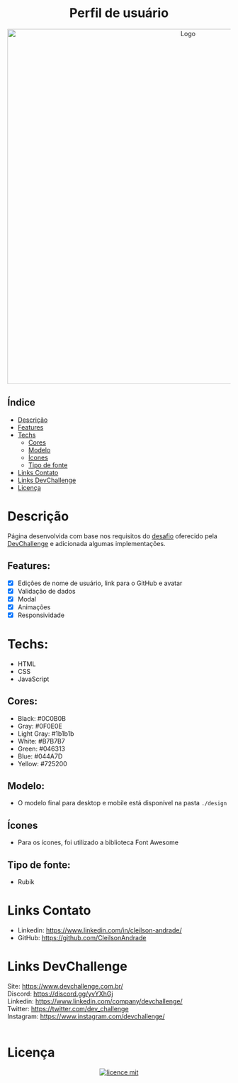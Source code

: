 <div align="center">
  <h1>Perfil de usuário</h1>
  <img src="./design/gifx.gif" alt="Logo" width="800">
</div>

## Índice

* [Descrição](#descrição)
* [Features](#features) 
* [Techs](#techs) 
  * [Cores](#cores)
  * [Modelo](#modelo)
  * [Ícones](#ícones)
  * [Tipo de fonte](#tipo-de-fonte)
* [Links Contato](#links)
* [Links DevChallenge](#links-devchallenge)
* [Licença](#licença)

# Descrição
Página desenvolvida com base nos requisitos do <a href="https://github.com/devchallenge-io/profile-component">desafio</a> oferecido pela <a href="https://devchallenge.now.sh/">DevChallenge</a> e adicionada algumas implementações.

## Features:
- [x] Edições de nome de usuário, link para o GitHub e avatar<br>
- [x] Validação de dados<br>
- [x] Modal<br>
- [x] Animações<br>
- [x] Responsividade<br>

# Techs: 
- HTML
- CSS
- JavaScript

## Cores:
- Black: #0C0B0B<br>
- Gray: #0F0E0E<br>
- Light Gray: #1b1b1b<br>
- White: #B7B7B7<br>
- Green: #046313<br>
- Blue: #044A7D<br>
- Yellow: #725200<br>

## Modelo:
- O modelo final para desktop e mobile está disponível na pasta `./design`

## Ícones
- Para os ícones, foi utilizado a biblioteca Font Awesome

## Tipo de fonte:
- Rubik

# Links Contato
- Linkedin: https://www.linkedin.com/in/cleilson-andrade/<br>
- GitHub: https://github.com/CleilsonAndrade<br>

# Links DevChallenge
Site: https://www.devchallenge.com.br/ <br>
Discord: https://discord.gg/yvYXhGj <br>
Linkedin: https://www.linkedin.com/company/devchallenge/<br>
Twitter: https://twitter.com/dev_challenge<br>
Instagram: https://www.instagram.com/devchallenge/<br>
<br>
# Licença
<p align="center"><a href="https://github.com/CleilsonAndrade/profile-component-devchallenge/blob/master/LICENSE"><img src="https://camo.githubusercontent.com/002151a49ee9afae7ce4c2bce93056c9f0e108fbd14e5a7e46e7e79d87bb1071/68747470733a2f2f696d672e736869656c64732e696f2f62616467652f6c6963656e63652d4d49542d626c75652e7376673f7374796c653d666c61742d737175617265" alt="licence mit" data-canonical-src="https://img.shields.io/badge/licence-MIT-blue.svg?style=flat-square" style="max-width:100%;"></a></p>
